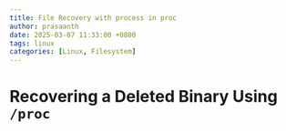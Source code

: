 ```yaml
---
title: File Recovery with process in proc
author: prasaanth
date: 2025-03-07 11:33:00 +0800
tags: linux
categories: [Linux, Filesystem]
---
```



# Recovering a Deleted Binary Using `/proc`
<br>
